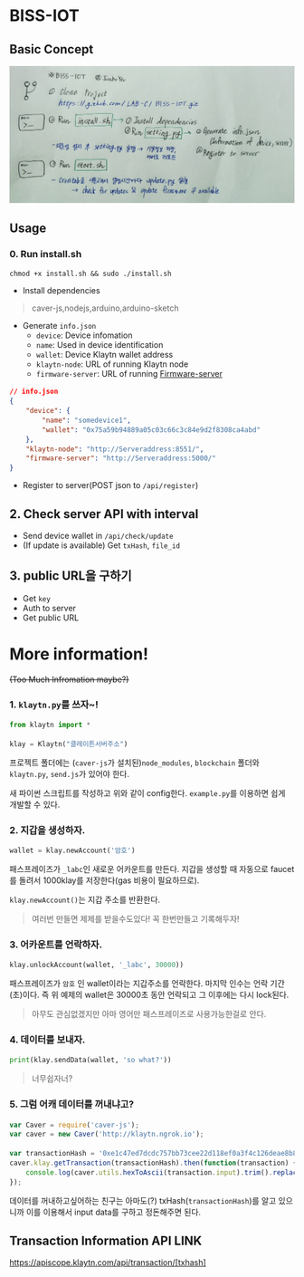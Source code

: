 # BISS-IOT

## Basic Concept
![concept](./assets/concept.jpg)

## Usage

### 0. Run install.sh
	chmod +x install.sh && sudo ./install.sh
- Install dependencies

>caver-js,nodejs,arduino,arduino-sketch 

- Generate `info.json`
    - `device`: Device infomation
    - `name`: Used in device identification
    - `wallet`: Device Klaytn wallet address
    - `klaytn-node`: URL of running Klaytn node
    - `firmware-server`: URL of running [Firmware-server](https://github.com/junhoyeo/BISS-FirmwareServer)

```json
// info.json
{
    "device": {
        "name": "somedevice1",
        "wallet": "0x75a59b94889a05c03c66c3c84e9d2f8308ca4abd"
    },
    "klaytn-node": "http://Serveraddress:8551/",
    "firmware-server": "http://Serveraddress:5000/"
}
```

- Register to server(POST json to `/api/register`)

## 2. Check server API with interval

- Send device wallet in `/api/check/update`
- (If update is available) Get `txHash`, `file_id`

## 3. public URL을 구하기

- Get `key`
- Auth to server
- Get public URL

# More information! 
~~(Too Much Infromation maybe?)~~

### 1. `klaytn.py`를 쓰자~!
```python
from klaytn import *

klay = Klaytn("클레이튼서버주소")
```

프로젝트 폴더에는 (`caver-js`가 설치된)`node_modules`, `blockchain` 폴더와 `klaytn.py`, `send.js`가 있어야 한다.
 
새 파이썬 스크립트를 작성하고 위와 같이 config한다. `example.py`를 이용하면 쉽게 개발할 수 있다.

### 2. 지갑을 생성하자.
```python
wallet = klay.newAccount('암호')
```
패스프레이즈가 `_labc`인 새로운 어카운트를 만든다. 지갑을 생성할 때 자동으로 faucet를 돌려서 1000klay를 저장한다(gas 비용이 필요하므로).

`klay.newAccount()`는 지갑 주소를 반환한다.
>여러번 만들면 제제를 받을수도있다! 꼭 한번만들고 기록해두자!

### 3. 어카운트를 언락하자.
```python
klay.unlockAccount(wallet, '_labc', 30000))
```

패스프레이즈가 `암호` 인 wallet이라는 지갑주소를 언락한다. 마지막 인수는 언락 기간(초)이다. 즉 위 예제의 wallet은 30000초 동안 언락되고 그 이후에는 다시 lock된다.
>아무도 관심없겠지만 아마 영어만 패스프레이즈로 사용가능한걸로 안다.

### 4. 데이터를 보내자.
```python
print(klay.sendData(wallet, 'so what?'))
```
>너무쉽자너?

### 5. 그럼 어캐 데이터를 꺼내냐고?

```js
var Caver = require('caver-js');
var caver = new Caver('http://klaytn.ngrok.io');

var transactionHash = '0xe1c47ed7dcdc757bb73cee22d118ef0a3f4c126deae8b88b811a71d76f0704ba';
caver.klay.getTransaction(transactionHash).then(function(transaction) {
    console.log(caver.utils.hexToAscii(transaction.input).trim().replace('6FÐ!', ''));
});
```

데이터를 꺼내하고싶어하는 친구는 아마도(?) txHash(`transactionHash`)를 알고 있으니까 이를 이용해서 input data를 구하고 정돈해주면 된다.

## Transaction Information API LINK

https://apiscope.klaytn.com/api/transaction/[txhash]
